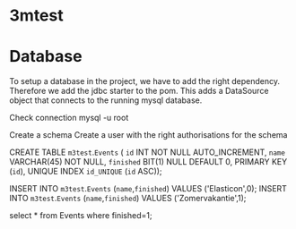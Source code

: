 # 3mtest


# Database
To setup a database in the project, we have to add the right dependency. Therefore we add the jdbc starter to the pom. This adds a DataSource object that connects to the running mysql database.

Check connection
mysql -u root

Create a schema
Create a user with the right authorisations for the schema

CREATE TABLE `m3test`.`Events` (
  `id` INT NOT NULL AUTO_INCREMENT,
  `name` VARCHAR(45) NOT NULL,
  `finished` BIT(1) NULL DEFAULT 0,
  PRIMARY KEY (`id`),
  UNIQUE INDEX `id_UNIQUE` (`id` ASC));
  
INSERT INTO `m3test`.`Events` (`name`,`finished`) VALUES ('Elasticon',0);
INSERT INTO `m3test`.`Events` (`name`,`finished`) VALUES ('Zomervakantie',1);

select * from Events where finished=1;

